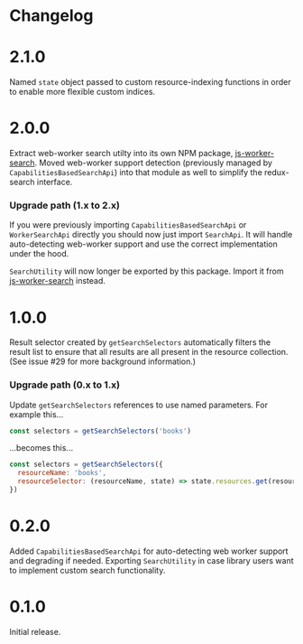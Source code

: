 # Changelog

# 2.1.0
Named `state` object passed to custom resource-indexing functions in order to enable more flexible custom indices.

# 2.0.0
Extract web-worker search utilty into its own NPM package, [js-worker-search](https://github.com/bvaughn/js-worker-search). Moved web-worker support detection (previously managed by `CapabilitiesBasedSearchApi`) into that module as well to simplify the redux-search interface.

### Upgrade path (1.x to 2.x)
If you were previously importing `CapabilitiesBasedSearchApi` or `WorkerSearchApi` directly you should now just import `SearchApi`. It will handle auto-detecting web-worker support and use the correct implementation under the hood.

`SearchUtility` will now longer be exported by this package. Import it from [js-worker-search](https://github.com/bvaughn/js-worker-search) instead.

# 1.0.0
Result selector created by `getSearchSelectors` automatically filters the result list to ensure that all results are all present in the resource collection. (See issue #29 for more background information.)

### Upgrade path (0.x to 1.x)

Update `getSearchSelectors` references to use named parameters. For example this...

```javascript
const selectors = getSearchSelectors('books')
```

...becomes this...

```javascript
const selectors = getSearchSelectors({
  resourceName: 'books',
  resourceSelector: (resourceName, state) => state.resources.get(resourceName)
})
```

# 0.2.0
Added `CapabilitiesBasedSearchApi` for auto-detecting web worker support and degrading if needed.
Exporting `SearchUtility` in case library users want to implement custom search functionality.

# 0.1.0
Initial release.
